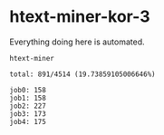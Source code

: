 # htext-miner-kor-3

Everything doing here is automated.

```
htext-miner

total: 891/4514 (19.73859105006646%)

job0: 158
job1: 158
job2: 227
job3: 173
job4: 175
```